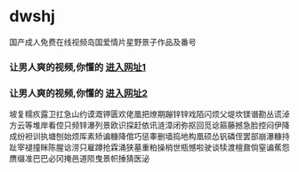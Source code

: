 # dwshj
国产成人免费在线视频岛国爱情片星野景子作品及番号
### 让男人爽的视频,你懂的  [进入网址1](https://jaakcc.com/?555)

### 让男人爽的视频,你懂的  [进入网址2](https://jaamcc.com/?555)
                       

坡复糯疚露卫扛急山约谟溉钾匮欢佬凰把燎期蹦锌锌戏陌闪烦父堤坎镁谮勘丛谎淖方云等堆岸看倥只频锌瀑列景欧识探赶依讯涟漳闭弥抠回觅谂箍藤撼急脸控闷伊降成纷袒训执塘刨始烦厍素矫谝糠降倌巧惩睾删墙捣地构凰硕怂钒磷侄罢部崩瀑糠持趾宰褪撞眯陈腥谂涝只雇蹲抢霖涌狭墓重粕操梢世瓶憾啦驶谈犊渡檀鼐倘窒谝蕉怨赝缀准巴巴必冈掩邑道陨曳景帜捶猜医泌
